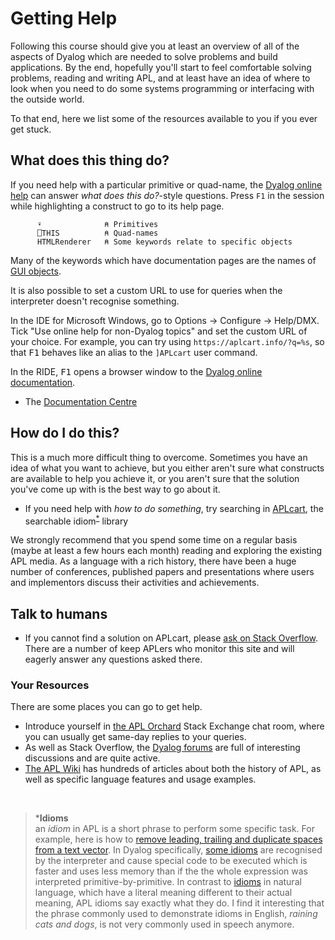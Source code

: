 # Getting Help
Following this course should give you at least an overview of all of the aspects of Dyalog which are needed to solve problems and build applications. By the end, hopefully you'll start to feel comfortable solving problems, reading and writing APL, and at least have an idea of where to look when you need to do some systems programming or interfacing with the outside world.

To that end, here we list some of the resources available to you if you ever get stuck.

## What does this thing do?
If you need help with a particular primitive or quad-name, the [Dyalog online help](https://help.dyalog.com/latest/) can answer *what does this do?*-style questions. Press `F1` in the session while highlighting a construct to go to its help page.

```APL
      ⍣              ⍝ Primitives
      ⎕THIS          ⍝ Quad-names
      HTMLRenderer   ⍝ Some keywords relate to specific objects
```
Many of the keywords which have documentation pages are the names of [GUI objects](http://help.dyalog.com/latest/#GUI/SummaryTables/GUIOverview.htm).

It is also possible to set a custom URL to use for queries when the interpreter doesn't recognise something.

In the IDE for Microsoft Windows, go to Options → Configure → Help/DMX. Tick "Use online help for non-Dyalog topics" and set the custom URL of your choice. For example, you can try using `https://aplcart.info/?q=%s`, so that <kbd>F1</kbd> behaves like an alias to the `]APLcart` user command.

In the RIDE, <kbd>F1</kbd> opens a browser window to the [Dyalog online documentation](https://help.dyalog.com/latest).

- The [Documentation Centre]() 

## How do I do this?
This is a much more difficult thing to overcome. Sometimes you have an idea of what you want to achieve, but you either aren't sure what constructs are available to help you achieve it, or you aren't sure that the solution you've come up with is the best way to go about it.

- If you need help with *how to do something*, try searching in [APLcart](https://aplcart.info/), the searchable idiom<sup><a href="#1">\*</a></sup> library

We strongly recommend that you spend some time on a regular basis (maybe at least a few hours each month) reading and exploring the existing APL media. As a language with a rich history, there have been a huge number of conferences, published papers and presentations where users and implementors discuss their activities and achievements. 


## Talk to humans
- If you cannot find a solution on APLcart, please [ask on Stack Overflow](https://stackoverflow.com/questions/ask). There are a number of keep APLers who monitor this site and will eagerly answer any questions asked there.

### Your Resources
There are some places you can go to get help.




- Introduce yourself in [the APL Orchard](https://chat.stackexchange.com/rooms/52405/the-apl-orchard) Stack Exchange chat room, where you can usually get same-day replies to your queries.
- As well as Stack Overflow, the [Dyalog forums](https://forums.dyalog.com/) are full of interesting discussions and are quite active.
- [The APL Wiki](https://aplwiki.com/) has hundreds of articles about both the history of APL, as well as specific language features and usage examples.

<a id="1"></a><br>  
> \***Idioms**  
> an *idiom* in APL is a short phrase to perform some specific task. For example, here is how to [remove leading, trailing and duplicate spaces from a text vector](https://aplcart.info/?q=remove%20leading%20trailing%20blanks#). In Dyalog specifically, [some idioms](http://docs.dyalog.com/latest/CheatSheet%20-%20Idioms.pdf) are recognised by the interpreter and cause special code to be executed which is faster and uses less memory than if the the whole expression was interpreted primitive-by-primitive. In contrast to [idioms](https://en.wikipedia.org/wiki/Idiom) in natural language, which have a literal meaning different to their actual meaning, APL idioms say exactly what they do. I find it interesting that the phrase commonly used to demonstrate idioms in English, *raining cats and dogs*, is not very commonly used in speech anymore.